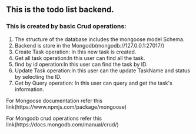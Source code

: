 ## This is the todo list backend.

### This is created by basic Crud operations:

1. The structure of the database includes the mongoose model Schema.
2. Backend is store in the Mongodb(mongodb://127.0.0.1:27017/)
3. Create Task operation: In this new task is created.
4. Get all task operation:In this user can find all the task.
5. find by id operation:In this user can find the task by ID.
6. Update Task operation:In this user can the update TaskName and status by selecting the ID.
7. Get by Query operation: In this user can query and get the task's information.
 <p> For Mongoose documentation refer this link(https://www.npmjs.com/package/mongoose)  </p>
<p>  For Mongodb crud operations refer this link(https://docs.mongodb.com/manual/crud/)  </p>
